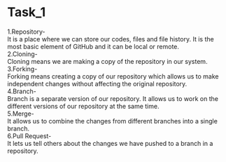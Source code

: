 # Task_1
1.Repository-
<br>
It is a place where we can store our codes, files and file history. It is the most basic element of GitHub and it can be local or remote.
<br>
2.Cloning-
<br>
Cloning means we are making a copy of the repository in our system.
<br>
3.Forking-
<br>
Forking means creating a copy of our repository which allows us to make independent changes without affecting the original repository.
<br>
4.Branch-
<br>
Branch is a separate version of our repository. It allows us to work on the different versions of our repository at the same time.
<br>
5.Merge-
<br>
It allows us to combine the changes from different branches into a single branch.
<br>
6.Pull Request-
<br>
It lets us tell others about the changes we have pushed to a branch in a repository.
